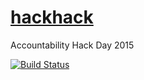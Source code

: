 # [hackhack](https://hackhack.herokuapp.com/)

Accountability Hack Day 2015

[![Build Status](https://travis-ci.org/MENAccountabilityHack/hackhack.svg)](https://travis-ci.org/MENAccountabilityHack/hackhack)


